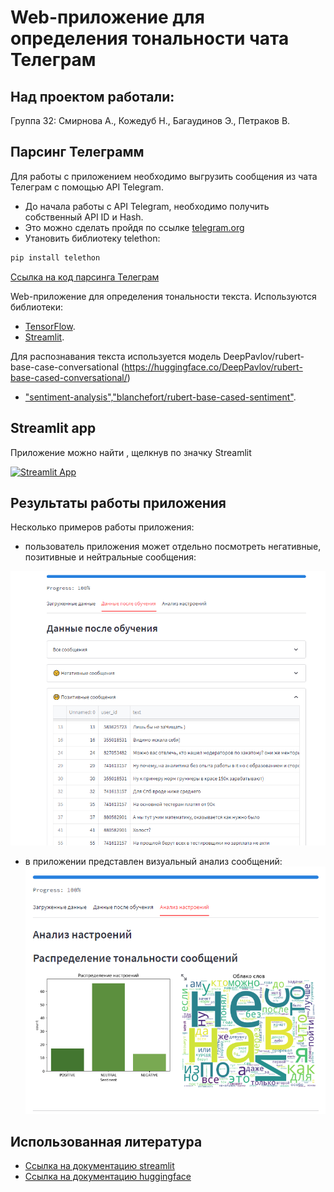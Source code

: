 # Web-приложение для определения тональности чата Телеграм

## Над проектом работали:

Группа 32: Смирнова А., Кожедуб Н., Багаудинов Э., Петраков В.

## Парсинг Телеграмм
Для работы с приложением необходимо выгрузить сообщения из чата Телеграм с помощью API Telegram.
 - До начала работы с  API Telegram, необходимо получить собственный API ID и Hash. 
 - Это можно сделать пройдя по ссылке [telegram.org](https://my.telegram.org/auth?to=apps)
 - Утановить  библиотеку telethon:
```python
pip install telethon
```
[Ссылка на код парсинга Телеграм](https://github.com/smirnovaanastasia1234/Te/blob/main/pars_teleg.py )

Web-приложение для определения тональности текста. Используются библиотеки:

- [TensorFlow](https://www.tensorflow.org/).
- [Streamlit](https://streamlit.io/).

Для распознавания текста используется модель DeepPavlov/rubert-base-case-conversational (https://huggingface.co/DeepPavlov/rubert-base-cased-conversational/)

- ["sentiment-analysis","blanchefort/rubert-base-cased-sentiment"](https://huggingface.co/DeepPavlov/rubert-base-cased-conversational/).

## Streamlit app

Приложение можно найти , щелкнув по значку Streamlit

[![Streamlit App](https://static.streamlit.io/badges/streamlit_badge_black_white.svg)](https://smirnovaanastasia1234-te-hello-tseu9h.streamlit.app/)

## Результаты работы приложения
Несколько примеров работы приложения:

* пользователь приложения может отдельно посмотреть негативные, позитивные и нейтральные сообщения:

![Вторая страница](images/2.png "Вторая страница")

* в приложении представлен визуальный анализ сообщений: 
![Анализ](images/3.png "Анализ")

## Использованная литература
* [Ссылка на документацию streamlit](https://docs.streamlit.io/)
* [Ссылка на документацию huggingface](https://huggingface.co/blanchefort/rubert-base-cased-sentiment)
